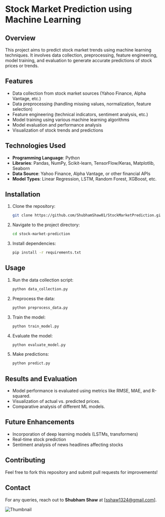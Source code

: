 # Stock Market Prediction using Machine Learning

## Overview
This project aims to predict stock market trends using machine learning techniques. It involves data collection, preprocessing, feature engineering, model training, and evaluation to generate accurate predictions of stock prices or trends.

## Features
- Data collection from stock market sources (Yahoo Finance, Alpha Vantage, etc.)
- Data preprocessing (handling missing values, normalization, feature selection)
- Feature engineering (technical indicators, sentiment analysis, etc.)
- Model training using various machine learning algorithms
- Model evaluation and performance analysis
- Visualization of stock trends and predictions

## Technologies Used
- **Programming Language**: Python
- **Libraries**: Pandas, NumPy, Scikit-learn, TensorFlow/Keras, Matplotlib, Seaborn
- **Data Source**: Yahoo Finance, Alpha Vantage, or other financial APIs
- **Model Types**: Linear Regression, LSTM, Random Forest, XGBoost, etc.

## Installation
1. Clone the repository:
   ```bash
   git clone https://github.com/ShubhamShaw01/StockMarketPrediction.git
   ```
2. Navigate to the project directory:
   ```bash
   cd stock-market-prediction
   ```
3. Install dependencies:
   ```bash
   pip install -r requirements.txt
   ```

## Usage
1. Run the data collection script:
   ```bash
   python data_collection.py
   ```
2. Preprocess the data:
   ```bash
   python preprocess_data.py
   ```
3. Train the model:
   ```bash
   python train_model.py
   ```
4. Evaluate the model:
   ```bash
   python evaluate_model.py
   ```
5. Make predictions:
   ```bash
   python predict.py
   ```

## Results and Evaluation
- Model performance is evaluated using metrics like RMSE, MAE, and R-squared.
- Visualization of actual vs. predicted prices.
- Comparative analysis of different ML models.

## Future Enhancements
- Incorporation of deep learning models (LSTMs, transformers)
- Real-time stock prediction
- Sentiment analysis of news headlines affecting stocks

## Contributing
Feel free to fork this repository and submit pull requests for improvements!

## Contact
For any queries, reach out to **Shubham Shaw** at [sshaw1324@gmail.com].

![Thumbnail](https://github.com/user-attachments/assets/d0581f07-2e02-484d-8f3a-cf786403bbd8)
